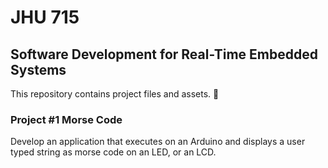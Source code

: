 # JHU 715

## Software Development for Real-Time Embedded Systems 

This repository contains project files and assets. 🚀

### Project #1 Morse Code

Develop an application that executes on an Arduino and displays a user typed string as morse code on an LED, or an LCD.